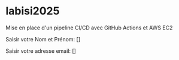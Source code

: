   # labisi2025
Mise en place d'un pipeline CI/CD avec GitHub Actions et AWS EC2

Saisir votre Nom et Prénom: []

Saisir votre adresse email: []
